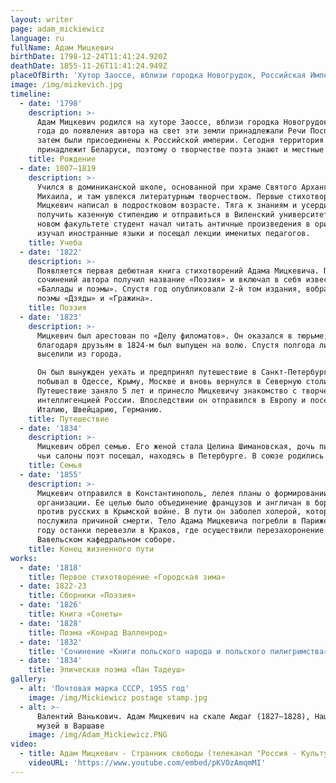 ```yaml
---
layout: writer
page: adam_mickiewicz
language: ru
fullName: Адам Мицкевич
birthDate: 1798-12-24T11:41:24.920Z
deathDate: 1855-11-26T11:41:24.949Z
placeOfBirth: 'Хутор Заоссе, вблизи городка Новогрудок, Российская Империя'
image: /img/mizkevich.jpg
timeline:
  - date: '1798'
    description: >-
      Адам Мицкевич родился на хуторе Заоссе, вблизи городка Новогрудок. За 3
      года до появления автора на свет эти земли принадлежали Речи Посполитой, а
      затем были присоединены к Российской империи. Сегодня территория
      принадлежит Беларуси, поэтому о творчестве поэта знают и местные жители.
    title: Рождение
  - date: 1807—1819
    description: >-
      Учился в доминиканской школе, основанной при храме Святого Архангела
      Михаила, и там увлекся литературным творчеством. Первые стихотворения
      Мицкевич написал в подростковом возрасте. Тяга к знаниям и усердие помогли
      получить казенную стипендию и отправиться в Виленский университет. На
      новом факультете студент начал читать античные произведения в оригинале,
      изучал иностранные языки и посещал лекции именитых педагогов.
    title: Учеба
  - date: '1822'
    description: >-
      Появляется первая дебютная книга стихотворений Адама Мицкевича. Первый том
      сочинений автора получил название «Поэзия» и включал в себя известный цикл
      «Баллады и поэмы». Спустя год опубликовали 2-й том издания, вобравший
      поэмы «Дзяды» и «Гражина».
    title: Поэзия
  - date: '1823'
    description: >-
      Мицкевич был арестован по «Делу филоматов». Он оказался в тюрьме, но
      благодаря друзьям в 1824-м был выпущен на волю. Спустя полгода литератора
      выселили из города. 

      Он был вынужден уехать и предпринял путешествие в Санкт-Петербург. Затем
      побывал в Одессе, Крыму, Москве и вновь вернулся в Северную столицу.
      Путешествие заняло 5 лет и принесло Мицкевичу знакомство с творческой
      интеллигенцией России. Впоследствии он отправился в Европу и посетил
      Италию, Швейцарию, Германию.
    title: Путешествие
  - date: '1834'
    description: >-
      Мицкевич обрел семью. Его женой стала Целина Шимановская, дочь пианистки,
      чьи салоны поэт посещал, находясь в Петербурге. В союзе родились 6 детей.
    title: Семья
  - date: '1855'
    description: >-
      Мицкевич отправился в Константинополь, лелея планы о формировании новой
      организации. Ее целью было объединение французов и англичан в борьбе
      против русских в Крымской войне. В пути он заболел холерой, которая и
      послужила причиной смерти. Тело Адама Мицкевича погребли в Париже. В 1890
      году останки перевезли в Краков, где осуществили перезахоронение в
      Вавельском кафедральном соборе.
    title: Конец жизненного пути
works:
  - date: '1818'
    title: Первое стихотворение «Городская зима»
  - date: 1822-23
    title: Сборники «Поэзия»
  - date: '1826'
    title: Книга «Сонеты»
  - date: '1828'
    title: Поэма «Конрад Валленрод»
  - date: '1832'
    title: 'Сочинение «Книги польского народа и польского пилигримства» '
  - date: '1834'
    title: Эпическая поэма «Пан Тадеуш»
gallery:
  - alt: 'Почтовая марка СССР, 1955 год'
    image: /img/Mickiewicz postage stamp.jpg
  - alt: >-
      Валентий Ванькович. Адам Мицкевич на скале Аюдаг (1827—1828), Национальный
      музей в Варшаве
    image: /img/Adam_Mickiewicz.PNG
video:
  - title: Адам Мицкевич - Странник свободы (телеканал "Россия - Культура)
    videoURL: 'https://www.youtube.com/embed/pKVOzAmqmMI'
---
```


